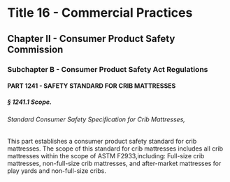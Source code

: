 
# Title 16 - Commercial Practices
## Chapter II - Consumer Product Safety Commission
### Subchapter B - Consumer Product Safety Act Regulations
#### PART 1241 - SAFETY STANDARD FOR CRIB MATTRESSES
##### § 1241.1 Scope.
###### Standard Consumer Safety Specification for Crib Mattresses,

This part establishes a consumer product safety standard for crib mattresses. The scope of this standard for crib mattresses includes all crib mattresses within the scope of ASTM F2933,including: Full-size crib mattresses, non-full-size crib mattresses, and after-market mattresses for play yards and non-full-size cribs.
